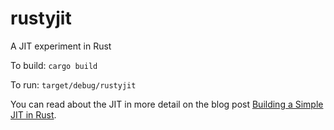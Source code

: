 # rustyjit
A JIT experiment in Rust

To build: ```cargo build```

To run: ```target/debug/rustyjit```

You can read about the JIT in more detail on the blog post [Building a Simple JIT in Rust](http://www.jonathanturner.org/2015/12/building-a-simple-jit-in-rust.html).
